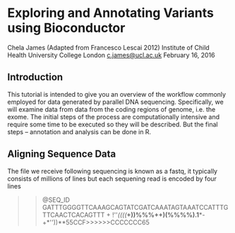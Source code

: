 # Exploring and Annotating Variants using Bioconductor
Chela James (Adapted from Francesco Lescai 2012)
Institute of Child Health
University College London
c.james@ucl.ac.uk
February 16, 2016

## Introduction

This tutorial is intended to give you an overview of the workflow commonly employed for data generated by parallel DNA sequencing.  Specifically, we will examine data from data from the coding regions of genome, i.e. the exome.  The initial steps of the process are computationally intensive and require some time to be executed so they will be described. But the final steps – annotation and analysis can be done in R.


## Aligning Sequence Data
The file we receive following sequencing is known as a fastq, it typically consists of millions of lines but each sequening read is encoded by four lines

>>@SEQ_ID
>>GATTTGGGGTTCAAAGCAGTATCGATCAAATAGTAAATCCATTTGTTCAACTCACAGTTT
>>+
>>!''*((((***+))%%%++)(%%%%).1***-+*''))**55CCF>>>>>>CCCCCCC65
